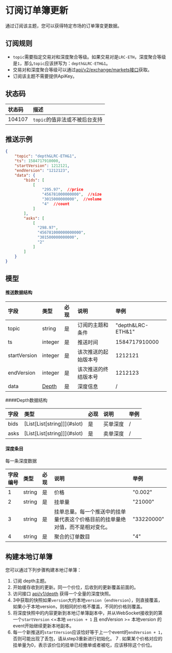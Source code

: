 # 订阅订单簿更新

通过订阅该主题，您可以获得特定市场的订单簿变更数据。

## 订阅规则
- `topic`需要指定交易对和深度聚合等级。如果交易对是`LRC-ETH`，深度聚合等级是`1`，那么`topic`应该拼写为：`depth&LRC-ETH&1`。
- 交易对和深度聚合等级可以通过[api/v2/exchange/markets接口](../dex_apis/getMarkets.md)获取。
- 订阅该主题不需要提供ApiKey。

## 状态码

| 状态码 |                描述                 |
| :---- | :--------------------------------- |
| 104107 | `topic`的值非法或不被后台支持 |

## 推送示例

```json
{
    "topic": "depth&LRC-ETH&1",
    "ts": 1584717910000,
    "startVersion": 1212121,
    "endVersion": "1212123",
    "data": {
        "bids": [
            [
                "295.97",  //price
                "456781000000000",  //size
                "3015000000000",  //volume
                "4"  //count
            ]
        ],
        "asks": [
            [
              "298.97",
              "456781000000000000",
              "301500000000000",
              "2"
            ]
        ]
    }
}
```

## 模型

#### 推送数据结构

|     字段     |      类型       | 必现 |         说明         |       举例        |
| :---------- | :------------- | :------ | :------------------ | :--------------- |
|    topic     |     string      |    是    |   订阅的主题和条件   | "depth&LRC-ETH&1" |
|      ts      |     integer     |    是    |       推送时间       |   1584717910000   |
| startVersion |     integer     |    是    | 该次推送的起始版本号 |      1212121      |
|  endVersion  |     integer     |    是    | 该次推送的终结版本号 |      1212123      |
|     data     | [Depth](#depth) |    是    |       深度信息       |         /         |

####<span id="depth">Depth数据结构</span>

| 字段 | 类型                           | 必现 | 说明     | 举例 |
| :---- | :------------------------------ | :-------- | :-------- | :---- |
| bids | [List\[List\[string\]]](#slot) | 是       | 买单深度 | /    |
| asks | [List\[List\[string\]]](#slot) | 是       | 卖单深度 | /    |

#### <span id = "slot">深度条目</span>

每一条深度数据

| 字段编号 | 类型   | 必现 | 说明           | 举例       |
| :------ | :------ | :-------- | :-------------- | :---------- |
|    1     | string | 是       | 价格           | "0.002"    |
|    2     | string | 是       | 挂单量         | "21000"    |
|    3     | string | 是       | 挂单总量。每一个推送中的挂单量代表这个价格目前的挂单量绝对值，而不是相对变化。      | "33220000" |
|    4     | string | 是       | 聚合的订单数目 | "4"        |

## 构建本地订单簿

您可以通过下列步骤构建本地订单簿：

1. 订阅 depth主题。
2. 开始缓存收到的更新。同一个价位，后收到的更新覆盖前面的。
3. 访问接口 [api/v1/depth](../dex_apis/getDepth.md) 获得一个全量的深度快照。
4. 3中获取的快照如果`version`大约本地`version`（`endVersion`），则直接覆盖，如果小于本地version，则相同的价格不覆盖，不同的价格则覆盖。
5. 将深度快照中的内容更新到本地订单簿副本中，并从WebSocket接收到的第一个`startVersion` <=本地 `version + 1` 且 endVersion >= 本地version 的event开始继续更新本地副本。
6. 每一个新推送的`startVersion`应该恰好等于上一个event的`endVersion + 1`，否则可能出现了丢包，请从step3重新进行初始化。
7 . 如果某个价格对应的挂单量为0，表示该价位的挂单已经撤单或者被吃，应该移除这个价位。